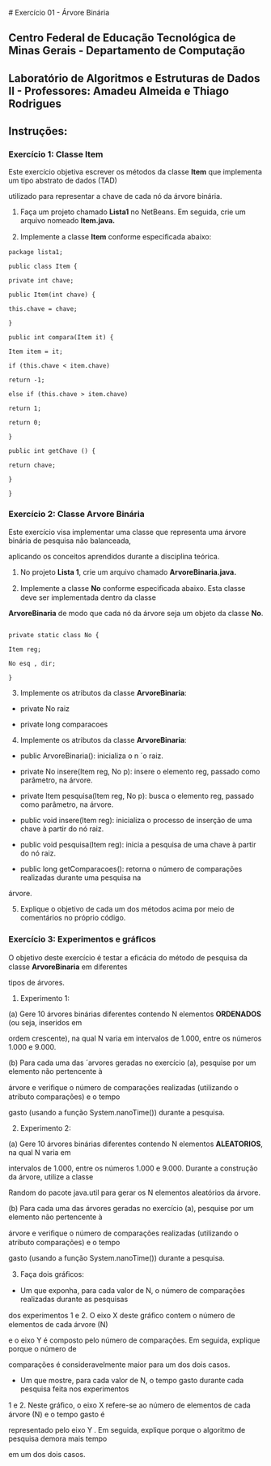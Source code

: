 
#﻿ Exercício 01 - Árvore Binária

## Centro Federal de Educação Tecnológica de Minas Gerais - Departamento de Computação

## Laboratório de Algoritmos e Estruturas de Dados II - Professores: Amadeu Almeida e Thiago Rodrigues


## Instruções:

### Exercício 1: Classe Item

Este exercício objetiva escrever os métodos da classe **Item** que implementa um tipo abstrato de dados (TAD)

utilizado para representar a chave de cada nó da árvore binária.

1. Faça um projeto chamado **Lista1** no NetBeans. Em seguida, crie um arquivo nomeado **Item.java.**

2. Implemente a classe **Item** conforme especiﬁcada abaixo:

```
package lista1;

public class Item {

private int chave;

public Item(int chave) {

this.chave = chave;

}

public int compara(Item it) {

Item item = it;

if (this.chave < item.chave)

return -1;

else if (this.chave > item.chave)

return 1;

return 0;

}

public int getChave () {

return chave;

}

}

```

### Exercício 2: Classe Arvore Binária

Este exercício visa implementar uma classe que representa uma árvore binária de pesquisa não balanceada,

aplicando os conceitos aprendidos durante a disciplina teórica.

1. No projeto **Lista 1**, crie um arquivo chamado **ArvoreBinaria.java.**

2. Implemente a classe **No** conforme especiﬁcada abaixo. Esta classe deve ser implementada dentro da classe

**ArvoreBinaria** de modo que cada nó da árvore seja um objeto da classe **No**.

```

private static class No {

Item reg;

No esq , dir;

}
```

3. Implemente os atributos da classe **ArvoreBinaria**:

* private No raiz

* private long comparacoes

4. Implemente os atributos da classe **ArvoreBinaria**:

* public ArvoreBinaria(): inicializa o n ´o raiz.

* private No insere(Item reg, No p): insere o elemento reg, passado como parâmetro, na árvore.

* private Item pesquisa(Item reg, No p): busca o elemento reg, passado como parâmetro, na árvore.

* public void insere(Item reg): inicializa o processo de inserção de uma chave à partir do nó raiz.

* public void pesquisa(Item reg): inicia a pesquisa de uma chave à partir do nó raiz.

* public long getComparacoes(): retorna o número de comparações realizadas durante uma pesquisa na

árvore.

5. Explique o objetivo de cada um dos métodos acima por meio de comentários no próprio código.

### Exercício 3: Experimentos e gráﬁcos

O objetivo deste exercício é testar a eﬁcácia do método de pesquisa da classe **ArvoreBinaria** em diferentes

tipos de árvores.

1. Experimento 1:

(a) Gere 10 árvores binárias diferentes contendo N elementos **ORDENADOS** (ou seja, inseridos em

ordem crescente), na qual N varia em intervalos de 1.000, entre os números 1.000 e 9.000.

(b) Para cada uma das ´arvores geradas no exercício (a), pesquise por um elemento não pertencente à

árvore e veriﬁque o número de comparações realizadas (utilizando o atributo comparações) e o tempo

gasto (usando a função System.nanoTime()) durante a pesquisa.

2. Experimento 2:

(a) Gere 10 árvores binárias diferentes contendo N elementos **ALEATORIOS**, na qual N varia em

intervalos de 1.000, entre os números 1.000 e 9.000. Durante a construção da árvore, utilize a classe

Random do pacote java.util para gerar os N elementos aleatórios da árvore.

(b) Para cada uma das árvores geradas no exercício (a), pesquise por um elemento não pertencente à

árvore e veriﬁque o número de comparações realizadas (utilizando o atributo comparações) e o tempo

gasto (usando a função System.nanoTime()) durante a pesquisa.

3. Faça dois gráﬁcos:

* Um que exponha, para cada valor de N, o número de comparações realizadas durante as pesquisas

dos experimentos 1 e 2. O eixo X deste gráﬁco contem o número de elementos de cada árvore (N)

e o eixo Y é composto pelo número de comparações. Em seguida, explique porque o número de

comparações é consideravelmente maior para um dos dois casos.

* Um que mostre, para cada valor de N, o tempo gasto durante cada pesquisa feita nos experimentos

1 e 2. Neste gráﬁco, o eixo X refere-se ao número de elementos de cada árvore (N) e o tempo gasto é

representado pelo eixo Y . Em seguida, explique porque o algoritmo de pesquisa demora mais tempo

em um dos dois casos.
